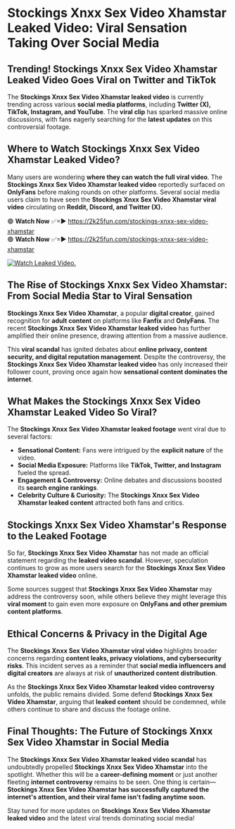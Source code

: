 # Stockings Xnxx Sex Video Xhamstar Leaked Video: Viral Sensation Taking Over Social Media

## **Trending! Stockings Xnxx Sex Video Xhamstar Leaked Video Goes Viral on Twitter and TikTok**
The **Stockings Xnxx Sex Video Xhamstar leaked video** is currently trending across various **social media platforms**, including **Twitter (X), TikTok, Instagram, and YouTube**. The **viral clip** has sparked massive online discussions, with fans eagerly searching for the **latest updates** on this controversial footage.

## **Where to Watch Stockings Xnxx Sex Video Xhamstar Leaked Video?**
Many users are wondering **where they can watch the full viral video**. The **Stockings Xnxx Sex Video Xhamstar leaked video** reportedly surfaced on **OnlyFans** before making rounds on other platforms. Several social media users claim to have seen the **Stockings Xnxx Sex Video Xhamstar viral video** circulating on **Reddit, Discord, and Twitter (X).**

🟢 **Watch Now** ✅=► https://2k25fun.com/stockings-xnxx-sex-video-xhamstar  
🟢 **Watch Now** ✅=► https://2k25fun.com/stockings-xnxx-sex-video-xhamstar  

[![Watch Leaked Video.](https://miro.medium.com/v2/resize:fit:828/format:webp/1*cilzJN44JGOrTw9NJCrNHA.gif "Watch Leaked Video")](https://2k25fun.com/stockings-xnxx-sex-video-xhamstar)

## **The Rise of Stockings Xnxx Sex Video Xhamstar: From Social Media Star to Viral Sensation**
**Stockings Xnxx Sex Video Xhamstar**, a popular **digital creator**, gained recognition for **adult content** on platforms like **Fanfix** and **OnlyFans**. The recent **Stockings Xnxx Sex Video Xhamstar leaked video** has further amplified their online presence, drawing attention from a massive audience.

This **viral scandal** has ignited debates about **online privacy, content security, and digital reputation management**. Despite the controversy, the **Stockings Xnxx Sex Video Xhamstar leaked video** has only increased their follower count, proving once again how **sensational content dominates the internet**.

## **What Makes the Stockings Xnxx Sex Video Xhamstar Leaked Video So Viral?**
The **Stockings Xnxx Sex Video Xhamstar leaked footage** went viral due to several factors:
- **Sensational Content:** Fans were intrigued by the **explicit nature** of the video.
- **Social Media Exposure:** Platforms like **TikTok, Twitter, and Instagram** fueled the spread.
- **Engagement & Controversy:** Online debates and discussions boosted its **search engine rankings**.
- **Celebrity Culture & Curiosity:** The **Stockings Xnxx Sex Video Xhamstar leaked content** attracted both fans and critics.

## **Stockings Xnxx Sex Video Xhamstar's Response to the Leaked Footage**
So far, **Stockings Xnxx Sex Video Xhamstar** has not made an official statement regarding the **leaked video scandal**. However, speculation continues to grow as more users search for the **Stockings Xnxx Sex Video Xhamstar leaked video** online.

Some sources suggest that **Stockings Xnxx Sex Video Xhamstar** may address the controversy soon, while others believe they might leverage this **viral moment** to gain even more exposure on **OnlyFans and other premium content platforms**.

## **Ethical Concerns & Privacy in the Digital Age**
The **Stockings Xnxx Sex Video Xhamstar viral video** highlights broader concerns regarding **content leaks, privacy violations, and cybersecurity risks**. This incident serves as a reminder that **social media influencers and digital creators** are always at risk of **unauthorized content distribution**.

As the **Stockings Xnxx Sex Video Xhamstar leaked video controversy** unfolds, the public remains divided. Some defend **Stockings Xnxx Sex Video Xhamstar**, arguing that **leaked content** should be condemned, while others continue to share and discuss the footage online.

## **Final Thoughts: The Future of Stockings Xnxx Sex Video Xhamstar in Social Media**
The **Stockings Xnxx Sex Video Xhamstar leaked video scandal** has undoubtedly propelled **Stockings Xnxx Sex Video Xhamstar** into the spotlight. Whether this will be a **career-defining moment** or just another fleeting **internet controversy** remains to be seen. One thing is certain—**Stockings Xnxx Sex Video Xhamstar has successfully captured the internet's attention, and their viral fame isn't fading anytime soon.**

Stay tuned for more updates on **Stockings Xnxx Sex Video Xhamstar leaked video** and the latest viral trends dominating social media!